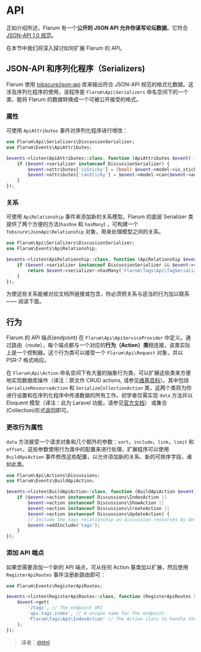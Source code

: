 # API

正如介绍所述，Flarum 有一个**公开的 JSON API 允许你读写论坛数据**。它符合 [JSON-API 1.0 规范](http://jsonapi.org.cn)。

在本节中我们将深入探讨如何扩展 Flarum 的 API。

## JSON-API 和序列化程序（Serializers)

Flarum 使用 [tobscure/json-api](https://github.com/tobscure/json-api) 库来输出符合 JSON-API 规范的格式化数据。这涉及序列化程序的使用，该程序是 `Flarum\Api\Serializers` 命名空间下的一个类，能将 Flarum 的数据转换成一个可被公开接受的格式。

### 属性

可使用 `ApiAttributes` 事件对序列化程序进行增改：

```php
use Flarum\Api\Serializers\DiscussionSerializer;
use Flarum\Events\ApiAttributes;

$events->listen(ApiAttributes::class, function (ApiAttributes $event) {
    if ($event->serializer instanceof DiscussionSerializer) {
        $event->attributes['isSticky'] = (bool) $event->model->is_sticky;
        $event->attributes['canSticky'] = $event->model->can($event->actor, 'sticky');
    }
});
```

### 关系

可使用 `ApiRelationship` 事件来添加新的关系模型。Flarum 的底层 Serializer 类提供了两个方便的方法(`hasOne` 和 `hasMany`) ，可构建一个 `Tobscure\JsonApi\Relationship` 对象，用来处理模型之间的关系。

```php
use Flarum\Api\Serializers\DiscussionSerializer;
use Flarum\Events\ApiRelationship;

$events->listen(ApiRelationship::class, function (ApiRelationship $event) {
    if ($event->serializer instanceof DiscussionSerializer && $event->relationship === 'tags') {
        return $event->serializer->hasMany('Flarum\Tags\Api\TagSerializer');
    }
});
```

为使这些关系能被对应文档所链接或包含，你必须把关系与适当的行为加以联系 ―― 阅读下面。

## 行为

Flarum 的 API 端点(endpoint) 在 `Flarum\Api\ApiServiceProvider` 中定义。通过路由（route），每个端点都与一个对应的**行为（Action）类**相连接，该类实际上是一个控制器。这个行为类可以接受一个 `Flarum\Api\Request` 对象，并以 PSR-7 格式响应。

在 `Flarum\Api\Action` 命名空间下有大量的抽象行为类，可以扩展这些类来方便地实现数据库操作（译注：原文作 CRUD actions, 请参见[维基百科](https://en.wikipedia.org/wiki/Create,_read,_update_and_delete)）。其中包括 `SerializeResourceAction` 和 `SerializeCollectionAction` 类，这两个类将为你进行设置和在序列化程序中传递数据的所有工作。初学者仅需实现 `data` 方法并以 Eloquent 模型（译注：此为 Laravel 功能，请参见[官方文档](http://laravel.com/api/5.0/Illuminate/Database/Eloquent/Model.html)） 或集合(Collection)形式返回即可。

### 更改行为属性

`data` 方法接受一个请求对象和几个额外的参数：`sort`，`include`，`link`，`limit` 和 `offset`。这些参数使用行为类中的配置来进行处理，扩展程序可以使用 `BuildApiAction` 事件修改这些配置，以允许添加新的关系、新的可排序字段，诸如此类。 

```php
use Flarum\Api\Actions\Discussions;
use Flarum\Events\BuildApiAction;

$events->listen(BuildApiAction::class, function (BuildApiAction $event) {
    if ($event->action instanceof Discussions\IndexAction ||
        $event->action instanceof Discussions\ShowAction ||
        $event->action instanceof Discussions\CreateAction ||
        $event->action instanceof Discussions\UpdateAction) {
        // Include the tags relationship on discussion resources by default
        $event->addInclude('tags');
    }
});
```

### 添加 API 端点

如果您需要添加一个新的 API 端点，可从任何 Action 基类加以扩展，然后使用 `RegisterApiRoutes` 事件注册新路由即可：

```php
use Flarum\Events\RegisterApiRoutes;

$events->listen(RegisterApiRoutes::class, function (RegisterApiRoutes $event) {
    $event->get(
        '/tags', // The endpoint URI
        'api.tags.index', // A unique name for the endpoint
        'Flarum\Tags\Api\IndexAction' // The Action class to handle the request
    );
});
```
> 译者：[@ttnl](https://github.com/ttnl)